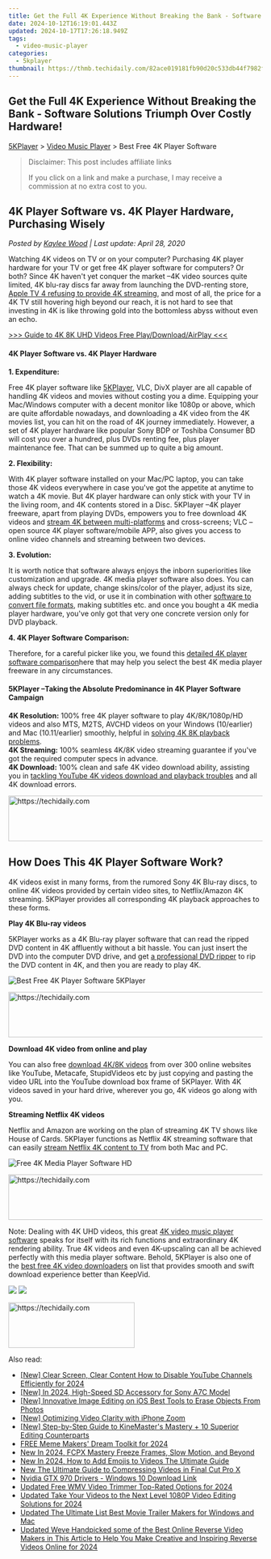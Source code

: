 ```yaml
---
title: Get the Full 4K Experience Without Breaking the Bank - Software Solutions Triumph Over Costly Hardware!
date: 2024-10-12T16:19:01.443Z
updated: 2024-10-17T17:26:18.949Z
tags:
  - video-music-player
categories:
  - 5kplayer
thumbnail: https://thmb.techidaily.com/82ace019181fb90d20c533db44f7982f837c984d09bf52bb3d1445c9e89ae06d.jpg
---
```


## Get the Full 4K Experience Without Breaking the Bank - Software Solutions Triumph Over Costly Hardware!

[5KPlayer](https://tools.techidaily.com/5kplayer/products/) \> [Video Music Player](https://tools.techidaily.com/5kplayer/video-music-player/) \> Best Free 4K Player Software

>  Disclaimer: This post includes affiliate links
>
>  If you click on a link and make a purchase, I may receive a commission at no extra cost to you.
>

## 4K Player Software vs. 4K Player Hardware, Purchasing Wisely

 _Posted by [Kaylee Wood](https://www.quora.com/profile/Amanda-Hu-21) | Last update: April 28, 2020_

Watching 4K videos on TV or on your computer? Purchasing 4K player hardware for your TV or get free 4K player software for computers? Or both? Since 4K haven't yet conquer the market –4K video sources quite limited, 4K blu-ray discs far away from launching the DVD-renting store, [Apple TV 4 refusing to provide 4K streaming](https://tools.techidaily.com/5kplayer/airplay/), and most of all, the price for a 4K TV still hovering high beyond our reach, it is not hard to see that investing in 4K is like throwing gold into the bottomless abyss without even an echo. 

[\>>> Guide to 4K 8K UHD Videos Free Play/Download/AirPlay <<<](https://tools.techidaily.com/5kplayer/video-music-player/)

#### **4K Player Software vs. 4K Player Hardware**

**1\. Expenditure:** 

Free 4K player software like [5KPlayer](https://tools.techidaily.com/5kplayer/products/), VLC, DivX player are all capable of handling 4K videos and movies without costing you a dime. Equipping your Mac/Windows computer with a decent monitor like 1080p or above, which are quite affordable nowadays, and downloading a 4K video from the 4K movies list, you can hit on the road of 4K journey immediately. However, a set of 4K player hardware like popular Sony BDP or Toshiba Consumer BD will cost you over a hundred, plus DVDs renting fee, plus player maintenance fee. That can be summed up to quite a big amount.

**2\. Flexibility:** 

With 4K player software installed on your Mac/PC laptop, you can take those 4K videos everywhere in case you've got the appetite at anytime to watch a 4K movie. But 4K player hardware can only stick with your TV in the living room, and 4K contents stored in a Disc. 5KPlayer –4K player freeware, apart from playing DVDs, empowers you to free download 4K videos and [stream 4K between multi-platforms](https://tools.techidaily.com/5kplayer/airplay/) and cross-screens; VLC –open source 4K player software/mobile APP, also gives you access to online video channels and streaming between two devices. 

**3\. Evolution:** 

It is worth notice that software always enjoys the inborn superiorities like customization and upgrade. 4K media player software also does. You can always check for update, change skins/color of the player, adjust its size, adding subtitles to the vid, or use it in combination with other [software to convert file formats](https://tools.techidaily.com/5kplayer/products/), making subtitles etc. and once you bought a 4K media player hardware, you've only got that very one concrete version only for DVD playback. 

**4\. 4K Player Software Comparison:**

Therefore, for a careful picker like you, we found this [detailed 4K player software comparison](https://tools.techidaily.com/macxdvd/products/)here that may help you select the best 4K media player freeware in any circumstances. 

#### **5KPlayer –Taking the Absolute Predominance in 4K Player Software Campaign**

**4K Resolution:** 100% free 4K player software to play 4K/8K/1080p/HD videos and also MTS, M2TS, AVCHD videos on your Windows (10/earlier) and Mac (10.11/earlier) smoothly, helpful in [solving 4K 8K playback problems](https://tools.techidaily.com/5kplayer/video-music-player/).  
**4K Streaming:** 100% seamless 4K/8K video streaming guarantee if you've got the required computer specs in advance.   
**4K Download:** 100% clean and safe 4K video download ability, assisting you in [tackling YouTube 4K videos download and playback troubles](https://tools.techidaily.com/5kplayer/youtube-download/) and all 4K download errors.

<!-- affiliate ads begin -->
<a href="https://bluettiit.sjv.io/c/5597632/2148129/17093" target="_top" id="2148129">
  <img src="//a.impactradius-go.com/display-ad/17093-2148129" border="0" alt="https://techidaily.com" width="728" height="90"/>
</a>
<img height="0" width="0" src="https://bluettiit.sjv.io/i/5597632/2148129/17093" style="position:absolute;visibility:hidden;" border="0" />
<!-- affiliate ads end -->

## How Does This 4K Player Software Work?

4K videos exist in many forms, from the rumored Sony 4K Blu-ray discs, to online 4K videos provided by certain video sites, to Netflix/Amazon 4K streaming. 5KPlayer provides all corresponding 4K playback approaches to these forms. 

**Play 4K Blu-ray videos**

5KPlayer works as a 4K Blu-ray player software that can read the ripped DVD content in 4K affluently without a bit hassle. You can just insert the DVD into the computer DVD drive, and get [a professional DVD ripper](https://tools.techidaily.com/5kplayer/products/) to rip the DVD content in 4K, and then you are ready to play 4K. 

![Best Free 4K Player Software 5KPlayer](https://www.5kplayer.com/video-music-player/img/youtube-0119-01.png) 

<!-- affiliate ads begin -->
<a href="https://appsumo.8odi.net/c/5597632/2075471/7443" target="_top" id="2075471">
  <img src="//a.impactradius-go.com/display-ad/7443-2075471" border="0" alt="https://techidaily.com" width="728" height="90"/>
</a>
<img height="0" width="0" src="https://appsumo.8odi.net/i/5597632/2075471/7443" style="position:absolute;visibility:hidden;" border="0" />
<!-- affiliate ads end -->

**Download 4K video from online and play**

You can also free [download 4K/8K videos](https://tools.techidaily.com/5kplayer/youtube-download/) from over 300 online websites like YouTube, Metacafe, StupidVideos etc by just copying and pasting the video URL into the YouTube download box frame of 5KPlayer. With 4K videos saved in your hard drive, wherever you go, 4K videos go along with you. 

**Streaming Netflix 4K videos**

Netflix and Amazon are working on the plan of streaming 4K TV shows like House of Cards. 5KPlayer functions as Netflix 4K streaming software that can easily [stream Netflix 4K content to TV](https://tools.techidaily.com/5kplayer/airplay/) from both Mac and PC. 

![Free 4K Media Player Software HD](https://www.5kplayer.com/video-music-player/img/free-4k-video-player-02.jpg) 

<!-- affiliate ads begin -->
<a href="https://ephamedtechinc.pxf.io/c/5597632/2137207/26400" target="_top" id="2137207">
  <img src="//a.impactradius-go.com/display-ad/26400-2137207" border="0" alt="https://techidaily.com" width="728" height="90"/>
</a>
<img height="0" width="0" src="https://ephamedtechinc.pxf.io/i/5597632/2137207/26400" style="position:absolute;visibility:hidden;" border="0" />
<!-- affiliate ads end -->

Note: Dealing with 4K UHD videos, this great [4K video music player software](https://tools.techidaily.com/5kplayer/video-music-player/) speaks for itself with its rich functions and extraordinary 4K rendering ability. True 4K videos and even 4K-upscaling can all be achieved perfectly with this media player software. Behold, 5KPlayer is also one of the [best free 4K video downloaders](https://tools.techidaily.com/5kplayer/youtube-download/) on list that provides smooth and swift download experience better than KeepVid. 

[![](https://www.5kplayer.com/video-music-player/../button/freedownwhitewin.png)](https://tools.techidaily.com/5kplayer/products/) [![](https://www.5kplayer.com/video-music-player/../button/freedownbackmac.png)](https://tools.techidaily.com/5kplayer/products/)

<!-- affiliate ads begin -->
<a href="https://bluettius.sjv.io/c/5597632/2139107/17108" target="_top" id="2139107">
  <img src="//a.impactradius-go.com/display-ad/17108-2139107" border="0" alt="https://techidaily.com" width="250" height="90"/>
</a>
<img height="0" width="0" src="https://bluettius.sjv.io/i/5597632/2139107/17108" style="position:absolute;visibility:hidden;" border="0" />
<!-- affiliate ads end -->

<ins class="adsbygoogle"
     style="display:block"
     data-ad-format="autorelaxed"
     data-ad-client="ca-pub-7571918770474297"
     data-ad-slot="1223367746"></ins>

<ins class="adsbygoogle"
     style="display:block"
     data-ad-client="ca-pub-7571918770474297"
     data-ad-slot="8358498916"
     data-ad-format="auto"
     data-full-width-responsive="true"></ins>

<span class="atpl-alsoreadstyle">Also read:</span>
<div><ul>
<li><a href="https://facebook-video-footage.techidaily.com/new-clear-screen-clear-content-how-to-disable-youtube-channels-efficiently-for-2024/"><u>[New] Clear Screen, Clear Content How to Disable YouTube Channels Efficiently for 2024</u></a></li>
<li><a href="https://fox-boxes.techidaily.com/new-in-2024-high-speed-sd-accessory-for-sony-a7c-model/"><u>[New] In 2024, High-Speed SD Accessory for Sony A7C Model</u></a></li>
<li><a href="https://some-techniques.techidaily.com/new-innovative-image-editing-on-ios-best-tools-to-erase-objects-from-photos/"><u>[New] Innovative Image Editing on iOS Best Tools to Erase Objects From Photos</u></a></li>
<li><a href="https://fox-access.techidaily.com/new-optimizing-video-clarity-with-iphone-zoom/"><u>[New] Optimizing Video Clarity with iPhone Zoom</u></a></li>
<li><a href="https://extra-support.techidaily.com/new-step-by-step-guide-to-kinemasters-mastery-plus-10-superior-editing-counterparts/"><u>[New] Step-by-Step Guide to KineMaster's Mastery + 10 Superior Editing Counterparts</u></a></li>
<li><a href="https://some-knowledge.techidaily.com/free-meme-makers-dream-toolkit-for-2024/"><u>FREE Meme Makers' Dream Toolkit for 2024</u></a></li>
<li><a href="https://video-ai-editor.techidaily.com/new-in-2024-fcpx-mastery-freeze-frames-slow-motion-and-beyond/"><u>New In 2024, FCPX Mastery Freeze Frames, Slow Motion, and Beyond</u></a></li>
<li><a href="https://meme-emoji.techidaily.com/new-in-2024-how-to-add-emojis-to-videos-the-ultimate-guide/"><u>New In 2024, How to Add Emojis to Videos The Ultimate Guide</u></a></li>
<li><a href="https://video-ai-editor.techidaily.com/new-the-ultimate-guide-to-compressing-videos-in-final-cut-pro-x/"><u>New The Ultimate Guide to Compressing Videos in Final Cut Pro X</u></a></li>
<li><a href="https://driver-install.techidaily.com/nvidia-gtx-970-drivers-windows-10-download-link/"><u>Nvidia GTX 970 Drivers - Windows 10 Download Link</u></a></li>
<li><a href="https://video-ai-editor.techidaily.com/updated-free-wmv-video-trimmer-top-rated-options-for-2024/"><u>Updated Free WMV Video Trimmer Top-Rated Options for 2024</u></a></li>
<li><a href="https://video-ai-editor.techidaily.com/updated-take-your-videos-to-the-next-level-1080p-video-editing-solutions-for-2024/"><u>Updated Take Your Videos to the Next Level 1080P Video Editing Solutions for 2024</u></a></li>
<li><a href="https://video-ai-editor.techidaily.com/updated-the-ultimate-list-best-movie-trailer-makers-for-windows-and-mac/"><u>Updated The Ultimate List Best Movie Trailer Makers for Windows and Mac</u></a></li>
<li><a href="https://video-ai-editor.techidaily.com/updated-weve-handpicked-some-of-the-best-online-reverse-video-makers-in-this-article-to-help-you-make-creative-and-inspiring-reverse-videos-online-for-2024./"><u>Updated Weve Handpicked some of the Best Online Reverse Video Makers in This Article to Help You Make Creative and Inspiring Reverse Videos Online for 2024</u></a></li>
</ul></div>

